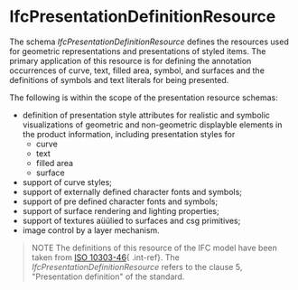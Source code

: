 IfcPresentationDefinitionResource
=================================

The schema _IfcPresentationDefinitionResource_ defines the resources used for geometric representations and presentations of styled items. The primary application of this resource is for defining the annotation occurrences of curve, text, filled area, symbol, and surfaces and the definitions of symbols and text literals for being presented.

The following is within the scope of the presentation resource schemas:

* definition of presentation style attributes for realistic and symbolic visualizations of geometric and non-geometric displayble elements in the product information, including presentation styles for
    * curve
    * text
    * filled area
    * surface
* support of curve styles;
* support of externally defined character fonts and symbols;
* support of pre defined character fonts and symbols;
* support of surface rendering and lighting properties;
* support of textures aüülied to surfaces and csg primitives;
* image control by a layer mechanism.

> NOTE  The definitions of this resource of the IFC model have been taken from [ISO 10303-46](../../bibliography.htm#iso-10303-46){ .int-ref}. The _IfcPresentationDefinitionResource_ refers to the clause 5, "Presentation definition" of the standard.
